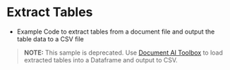 # Extract Tables

- Example Code to extract tables from a document file and output the table data to a CSV file

> **NOTE:** This sample is deprecated. Use [Document AI Toolbox](https://cloud.google.com/document-ai/docs/samples/documentai-toolbox-table) to load extracted tables into a Dataframe and output to CSV.
